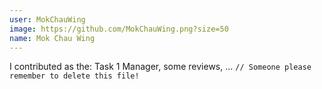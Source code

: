 ```yaml
---
user: MokChauWing
image: https://github.com/MokChauWing.png?size=50
name: Mok Chau Wing
---
```

I contributed as the: Task 1 Manager, some reviews, ... `// Someone please remember to delete this file!`
